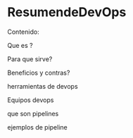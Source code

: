 # ResumendeDevOps




Contenido:

Que es ?

Para que sirve?

Beneficios y contras?

herramientas de devops

Equipos devops

que son pipelines

ejemplos de pipeline
